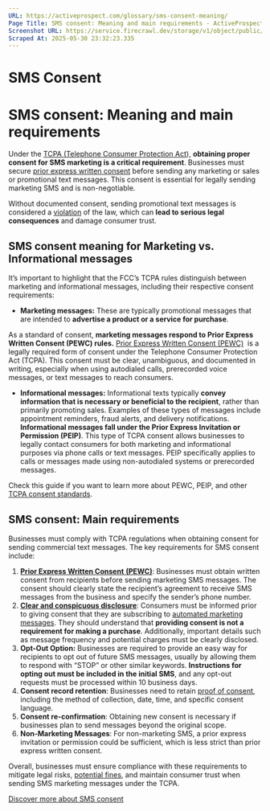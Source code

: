 ```yaml
---
URL: https://activeprospect.com/glossary/sms-consent-meaning/
Page Title: SMS consent: Meaning and main requirements - ActiveProspect
Screenshot URL: https://service.firecrawl.dev/storage/v1/object/public/media/screenshot-f08e20c4-b85a-4fcc-8b27-6007cb2a0c4c.png
Scraped At: 2025-05-30 23:32:23.335
---
```

# SMS Consent

# SMS consent: Meaning and main requirements

Under the [TCPA (Telephone Consumer Protection Act](https://activeprospect.com/glossary/tcpa/)), **obtaining proper consent for SMS marketing is a critical requirement**. Businesses must secure [prior express written consent](https://activeprospect.com/blog/express-written-consent/) before sending any marketing or sales or promotional text messages. This consent is essential for legally sending marketing SMS and is non-negotiable.

Without documented consent, sending promotional text messages is considered a [violation](https://activeprospect.com/blog/tcpa-violations/) of the law, which can **lead to serious legal consequences** and damage consumer trust.

## SMS consent meaning for Marketing vs. Informational messages

It’s important to highlight that the FCC’s TCPA rules distinguish between marketing and informational messages, including their respective consent requirements:

- **Marketing messages:** These are typically promotional messages that are intended to **advertise a product or a service for purchase**.

As a standard of consent, **marketing messages respond to Prior Express Written Consent (PEWC) rules.** [Prior Express Written Consent (PEWC)](https://activeprospect.com/blog/express-written-consent/)  is a legally required form of consent under the Telephone Consumer Protection Act (TCPA). This consent must be clear, unambiguous, and documented in writing, especially when using autodialed calls, prerecorded voice messages, or text messages to reach consumers.
- **Informational messages:** Informational texts typically **convey information that is necessary or beneficial to the recipient**, rather than primarily promoting sales. Examples of these types of messages include appointment reminders, fraud alerts, and delivery notifications. **Informational messages fall under the Prior Express Invitation or Permission (PEIP)**. This type of TCPA consent allows businesses to legally contact consumers for both marketing and informational purposes via phone calls or text messages. PEIP specifically applies to calls or messages made using non-autodialed systems or prerecorded messages.

Check this guide if you want to learn more about PEWC, PEIP, and other [TCPA consent standards](https://activeprospect.com/blog/tcpa-consent/).

## SMS consent: Main requirements

Businesses must comply with TCPA regulations when obtaining consent for sending commercial text messages. The key requirements for SMS consent include:

1. [**Prior Express Written Consent** **(PEWC)**](https://activeprospect.com/glossary/expressed-consent-definition/): Businesses must obtain written consent from recipients before sending marketing SMS messages. The consent should clearly state the recipient’s agreement to receive SMS messages from the business and specify the sender’s phone number.
2. [**Clear and conspicuous disclosure**](https://activeprospect.com/blog/tcpa-language/): Consumers must be informed prior to giving consent that they are subscribing to [automated marketing messages](https://activeprospect.com/glossary/automated-message-meaning/). They should understand that **providing consent is not a requirement for making a purchase**. Additionally, important details such as message frequency and potential charges must be clearly disclosed.
3. **Opt-Out Option:** Businesses are required to provide an easy way for recipients to opt out of future SMS messages, usually by allowing them to respond with “STOP” or other similar keywords. **Instructions for opting out must be included in the initial SMS**, and any opt-out requests must be processed within 10 business days.
4. **Consent record retention**: Businesses need to retain [proof of consent](https://activeprospect.com/blog/tcpa-consent/), including the method of collection, date, time, and specific consent language.
5. **Consent re-confirmation**: Obtaining new consent is necessary if businesses plan to send messages beyond the original scope.
6. **Non-Marketing Messages**: For non-marketing SMS, a prior express invitation or permission could be sufficient, which is less strict than prior express written consent.

Overall, businesses must ensure compliance with these requirements to mitigate legal risks, [potential fines](https://activeprospect.com/blog/tcpa-damages/), and maintain consumer trust when sending SMS marketing messages under the TCPA.

[Discover more about SMS consent](https://activeprospect.com/blog/sms-consent/)

